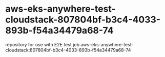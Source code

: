 # aws-eks-anywhere-test-cloudstack-807804bf-b3c4-4033-893b-f54a34479a68-74
repository for use with E2E test job aws-eks-anywhere-test-cloudstack:807804bf-b3c4-4033-893b-f54a34479a68-74

